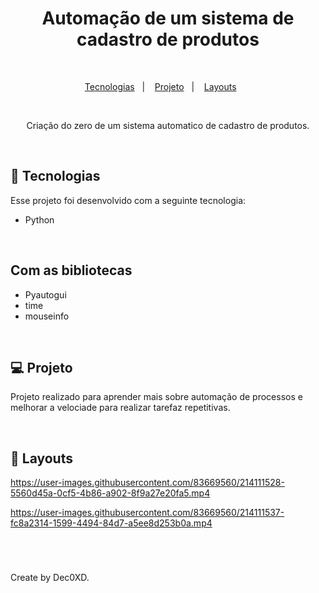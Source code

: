 <h1 align="center"> Automação de um sistema de cadastro de produtos </h1>

<br>

<p align="center">
  <a href="#-tecnologias">Tecnologias</a>&nbsp;&nbsp;&nbsp;|&nbsp;&nbsp;&nbsp;  
  <a href="#-projeto">Projeto</a>&nbsp;&nbsp;&nbsp;|&nbsp;&nbsp;&nbsp;  
  <a href="#-Imagens">Layouts</a>&nbsp;&nbsp;&nbsp;&nbsp;&nbsp;&nbsp;
</p>

<br>

<p align="center">  
Criação do zero de um sistema automatico de cadastro de produtos.


</p>

<br>

## 🚀 Tecnologias

Esse projeto foi desenvolvido com a seguinte tecnologia:

- Python

<br>

##  Com as bibliotecas

- Pyautogui
- time
- mouseinfo

<br>

## 💻 Projeto

Projeto realizado para aprender mais sobre automação de processos e melhorar a velociade para realizar tarefaz repetitivas.

<br>

## 📸 Layouts


https://user-images.githubusercontent.com/83669560/214111528-5560d45a-0cf5-4b86-a902-8f9a27e20fa5.mp4



https://user-images.githubusercontent.com/83669560/214111537-fc8a2314-1599-4494-84d7-a5ee8d253b0a.mp4


<br>

#

Create by Dec0XD.
